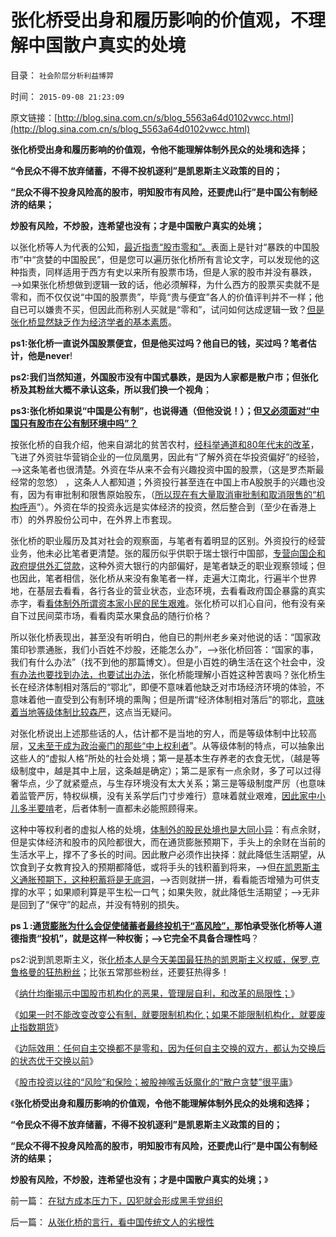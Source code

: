 # 张化桥受出身和履历影响的价值观，不理解中国散户真实的处境

目录： `社会阶层分析利益博羿` 

时间： `2015-09-08 21:23:09` 

原文链接：[http://blog.sina.com.cn/s/blog_5563a64d0102vwcc.html](http://blog.sina.com.cn/s/blog_5563a64d0102vwcc.html)

**张化桥受出身和履历影响的价值观，令他不能理解体制外民众的处境和选择；**

**“令民众不得不放弃储蓄，不得不投机逐利”是凯恩斯主义政策的目的；**

**“民众不得不投身风险高的股市，明知股市有风险，还要虎山行”是中国公有制经济的结果；**

**炒股有风险，不炒股，连希望也没有；才是中国散户真实的处境；**

以张化桥等人为代表的公知，[最近指责“股市零和”。](../../../2015/9/6/基督教和张化桥等人，对零和的坚持，对边际效用的抗拒.md)表面上是针对“暴跌的中国股市”中“贪婪的中国股民”，但是您可以遍历张化桥所有言论文字，可以发现他的这种指责，同样适用于西方有史以来所有股票市场，但是人家的股市并没有暴跌，——>如果张化桥想做到逻辑一致的话，他必须解释，为什么西方的股票买卖就不是零和，而不仅仅说“中国的股票贵”，毕竟“贵与便宜”各人的价值评判并不一样；他自已可以嫌贵不买，但因此而称别人买就是“零和”，试问如何达成逻辑一致？[但是张化桥显然缺乏作为经济学者的基本素质](../../../2015/8/29/从张化桥的言行，看中国传统文人的劣根性.md)。

**ps1:张化桥一直说外国股票便宜，但是他买过吗？他自已的钱，买过吗？笔者估计，他是never**!

**ps2:我们当然知道，外国股市没有中国式暴跌，是因为人家都是散户市；但张化桥及其粉丝大概不承认这条，所以我们换一个视角**；

**ps3:张化桥如果说“中国是公有制”，也说得通（但他没说！）；但[又必须面对“中国只有股市在公有制环境中吗”？](../../../2013/2/8/张化桥先生认为“中国老百姓和民营越来越富”吗？.md)**

按张化桥的自我介绍，他来自湖北的贫苦农村，[经科举通道和80年代末的改革](../../../2009/8/31/专治统制的泄压阀中的农村精英.md)，飞进了外资驻华营销企业的一位凤凰男，因此有“了解外资在华投资偏好”的经验，——>这条笔者也很清楚。外资在华从来不会有兴趣投资中国的股票，（这是罗杰斯最经常的忽悠）
，这条人人都知道；外资投行甚至连在中国上市A股脱手的兴趣也没有，因为有审批制和限售原始股东，（[所以现在有大量取消审批制和取消限售的“机构呼声](../../../2014/1/15/资本主义世界从来没有上市公司，因为造假而被强制退市.md)”）。外资在华的投资永远是实体经济的投资，然后整合到（至少在香港上市）的外界股份公司中，在外界上市套现。

张化桥的职业履历及其对社会的观察面，与笔者有着明显的区别。外资投行的经营业务，他未必比笔者更清楚。张的履历似乎供职于瑞士银行中国部，[专营向国企和政府提供外汇贷款](../../../2013/2/8/张化桥先生的悲愤，高利贷和可怕的追债公司.md)，这种外资大银行的内部偏好，是笔者缺乏的职业观察领域；但也因此，笔者相信，张化桥从来没有象笔者一样，走遍大江南北，行遍半个世界地，在基层去看看，各行各业的营业状态，业态环境，去看看政府国企暴露的真实赤字，看[看体制外所谓资本家小民的民生艰难](../../../2015/8/28/小商业相当于散户炒股，做工厂相当于大户炒期货；.md)。张化桥可以扪心自问，他有没有亲自下过民间菜市场，看看肉菜水果食品的随行价格？

所以张化桥表现出，甚至没有听明白，他自已的荆州老乡亲对他说的话：“国家政策印钞票通胀，我们小百姓不炒股，还能怎么办”，——>张化桥回答：“国家的事，我们有什么办法”（找不到他的那篇博文）。但是小百姓的确生活在这个社会中，没[有办法也要找到办法，也要试出办法](../../../2008/10/17/官民二元之经济危机，小民百姓可能无路可逃.md)，张化桥能理解小百姓这种苦衷吗？张化桥生长在经济体制相对落后的“鄂北”，即便不意味着他缺乏对市场经济环境的体验，不意味着他一直受到公有制环境的熏陶；但是所谓“经济体制相对落后”的鄂北，[意味着当地等级体制比较森严](../../../2015/8/27/市场经济领先地区“绿洲效应”，落后地区“冰山，猪坚强现象”；.md)，这点当无疑问。

对张化桥说出上述那些话的人，估计都不是当地的穷人，而是等级体制中比较高层，[又未至于成为政治豪门的那些“中上权利者](../../../2015/1/8/所谓“中产阶级”的歧义，“中等有产者”与“中等权利者”不同.md)”。从等级体制的特点，可以抽象出这些人的“虚拟人格”所处的社会处境；第一是基本生存养老的衣食无忧，（越是等级制度中，越是其中上层，这条越是确定）；第二是家有一点余财，多了可以过得奢华点，少了就紧蹙点，与生存环境没有太大关系；第三是等级制度严厉（也意味着监管严厉，特权纵横，没有关系学后门寸步难行）意味着就业艰难，[因此家中小儿多半要啃](../../../2009/11/3/有条件啃老者可能是无可奈何的“好”选择.md)老，后者体制一直都未必能照顾得来。

这种中等权利者的虚拟人格的处境，[体制外的股民处境也是大同小异](../../../2009/11/6/炒股维持着中国社会的稳定.md)：有点余财，但是实体经济和股市的风险都很大，而在通货膨胀预期下，手头上的余财在当前的生活水平上，撑不了多长的时间。因此散户必须作出抉择：就此降低生活期望，从饮食到子女教育投入的预期都降低，或将手头的钱积蓄到将来，——>但[在凯恩斯主义通胀预期下，这种积蓄将是无底洞](../../../2014/1/20/凯恩斯主义的财富分配，市盈率和分红能力.md)，——>否则就拼一拼，看看能否增殖为可供支撑的水平；如果顺利算是平生松一口气；如果失败，就此降低生活期望；——>无非是回到了“保守”的起点，并没有特别的损失。

**ps１:通[货膨胀为什么会促使储蓄者最终投机于“高风险”，](../../../2014/1/18/资本的含义就是储蓄，理解今天左中右派的常识错误.md)那怕承受张化桥等人道德指责“投机”，就是这样一种权衡；——>它完全不具备合理性吗**？

ps2:说到凯恩斯主义，张[化桥本人是今天美国最狂热的凯恩斯主义权威，保罗.克鲁格曼的狂热粉丝](../../../2013/2/8/影子银行！虚心学习西方左派的理论创新，青出于蓝！.md)；比张五常那些粉丝，还要狂热得多！

《[纳什均衡揭示中国股市机构化的恶果，管理层自利，和改革的局限性；](../../../2015/9/4/纳什均衡揭示中国股市机构化的恶果，管理层自利，和改革的局限性；.md)》

《[如果一时不能改变改变公有制，就要限制机构化；如果不能限制机构化，就要废止指数期货](../../../2015/9/5/如果不能限制机构化，就要废止指数期货；.md)》

《[边际效用：任何自主交换都不是零和，因为任何自主交换的双方，都认为交换后的状态优于交换以前](../../../2015/9/6/基督教和张化桥等人，对零和的坚持，对边际效用的抗拒.md)》

《[股市投资以往的“风险”和保险；被股神喉舌妖魔化的“散户贪婪”很平庸](../../../2015/9/7/被股神喉舌妖魔化的“散户贪婪”很平庸；.md)》

《**张化桥受出身和履历影响的价值观，令他不能理解体制外民众的处境和选择；**

**“令民众不得不放弃储蓄，不得不投机逐利”是凯恩斯主义政策的目的；**

**“民众不得不投身风险高的股市，明知股市有风险，还要虎山行”是中国公有制经济的结果；**

**炒股有风险，不炒股，连希望也没有；才是中国散户真实的处境；**》

前一篇： [在狱方成本压力下，囚犯就会形成黑手党组织](../../../2015/9/14/在狱方成本压力下，囚犯就会形成黑手党组织.md)

后一篇： [从张化桥的言行，看中国传统文人的劣根性](../../../2015/8/29/从张化桥的言行，看中国传统文人的劣根性.md)

